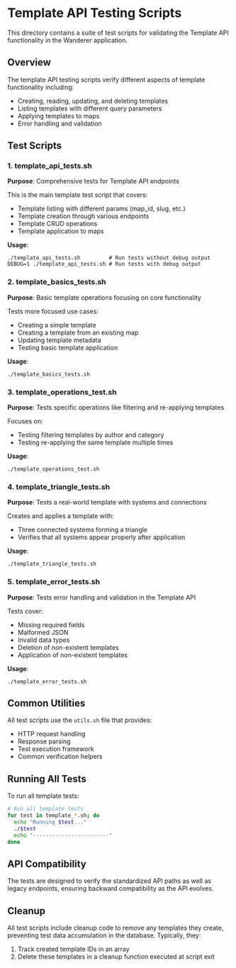 # Template API Testing Scripts

This directory contains a suite of test scripts for validating the Template API functionality in the Wanderer application.

## Overview

The template API testing scripts verify different aspects of template functionality including:
- Creating, reading, updating, and deleting templates
- Listing templates with different query parameters
- Applying templates to maps
- Error handling and validation

## Test Scripts

### 1. template_api_tests.sh

**Purpose**: Comprehensive tests for Template API endpoints

This is the main template test script that covers:
- Template listing with different params (map_id, slug, etc.)
- Template creation through various endpoints
- Template CRUD operations
- Template application to maps

**Usage**:
```
./template_api_tests.sh         # Run tests without debug output
DEBUG=1 ./template_api_tests.sh # Run tests with debug output
```

### 2. template_basics_tests.sh

**Purpose**: Basic template operations focusing on core functionality

Tests more focused use cases:
- Creating a simple template
- Creating a template from an existing map
- Updating template metadata
- Testing basic template application

**Usage**:
```
./template_basics_tests.sh
```

### 3. template_operations_test.sh

**Purpose**: Tests specific operations like filtering and re-applying templates

Focuses on:
- Testing filtering templates by author and category
- Testing re-applying the same template multiple times

**Usage**:
```
./template_operations_test.sh
```

### 4. template_triangle_tests.sh

**Purpose**: Tests a real-world template with systems and connections

Creates and applies a template with:
- Three connected systems forming a triangle
- Verifies that all systems appear properly after application

**Usage**:
```
./template_triangle_tests.sh
```

### 5. template_error_tests.sh

**Purpose**: Tests error handling and validation in the Template API

Tests cover:
- Missing required fields
- Malformed JSON
- Invalid data types
- Deletion of non-existent templates
- Application of non-existent templates

**Usage**:
```
./template_error_tests.sh
```

## Common Utilities

All test scripts use the `utils.sh` file that provides:
- HTTP request handling
- Response parsing
- Test execution framework
- Common verification helpers

## Running All Tests

To run all template tests:

```bash
# Run all template tests
for test in template_*.sh; do
  echo "Running $test..."
  ./$test
  echo "------------------------"
done
```

## API Compatibility

The tests are designed to verify the standardized API paths as well as legacy endpoints, ensuring backward compatibility as the API evolves.

## Cleanup

All test scripts include cleanup code to remove any templates they create, preventing test data accumulation in the database. Typically, they:
1. Track created template IDs in an array
2. Delete these templates in a cleanup function executed at script exit 